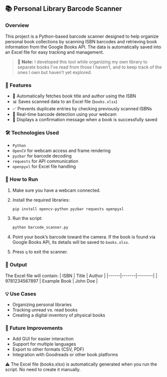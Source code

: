 ## 📚 Personal Library Barcode Scanner

### Overview
This project is a Python-based barcode scanner designed to help organize personal book collections by scanning ISBN barcodes and retrieving book information from the Google Books API. The data is automatically saved into an Excel file for easy tracking and management.

> 📝 **Note:** I developed this tool while organizing my own library to separate books I’ve read from those I haven’t, and to keep track of the ones I own but haven’t yet explored.


### 🔧 Features
- 📖 Automatically fetches book title and author using the ISBN
- 📊 Saves scanned data to an Excel file (`books.xlsx`)
- ✅ Prevents duplicate entries by checking previously scanned ISBNs
- 🎯 Real-time barcode detection using your webcam
- 💬 Displays a confirmation message when a book is successfully saved


### 🛠️ Technologies Used
- `Python`
- `OpenCV` for webcam access and frame rendering
- `pyzbar` for barcode decoding
- `requests` for API communication
- `openpyxl` for Excel file handling


### 🚀 How to Run
1. Make sure you have a webcam connected.
2. Install the required libraries:
   ```bash
   pip install opencv-python pyzbar requests openpyxl
   ```
3. Run the script:
   ```bash
   python barcode_scanner.py
   ```
4. Point your book’s barcode toward the camera. If the book is found via Google Books API, its details will be saved to `books.xlsx`.

5. Press `q` to exit the scanner.


### 📁 Output
The Excel file will contain:
| ISBN | Title | Author |
|------|-------|--------|
| 9781234567897 | Example Book | John Doe |


### 💡 Use Cases
- Organizing personal libraries
- Tracking unread vs. read books
- Creating a digital inventory of physical books


### 🧠 Future Improvements
- Add GUI for easier interaction
- Support for multiple languages
- Export to other formats (CSV, PDF)
- Integration with Goodreads or other book platforms

⚠️ The Excel file (books.xlsx) is automatically generated when you run the script. No need to create it manually.

